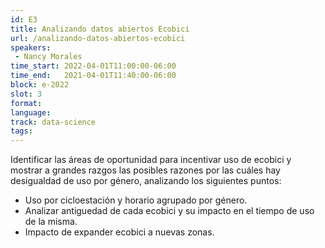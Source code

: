 ```yaml
---
id: E3
title: Analizando datos abiertos Ecobici
url: /analizando-datos-abiertos-ecobici
speakers:
 - Nancy Morales
time_start: 2022-04-01T11:00:00-06:00
time_end:   2021-04-01T11:40:00-06:00
block: e-2022
slot: 3
format: 
language: 
track: data-science
tags:
---
```


Identificar las áreas de oportunidad para incentivar uso de ecobici y mostrar a grandes razgos las posibles razones por las cuáles hay desigualdad de uso por género, analizando los siguientes puntos:

 * Uso por cicloestación y horario agrupado por género.
 * Analizar antiguedad de cada ecobici y su impacto en el tiempo de uso de la misma.
 * Impacto de expander ecobici a nuevas zonas.
